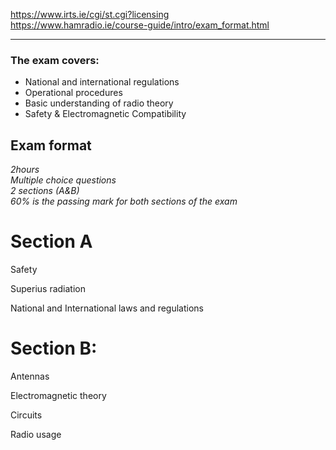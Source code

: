https://www.irts.ie/cgi/st.cgi?licensing <br>
https://www.hamradio.ie/course-guide/intro/exam_format.html <br>

---

### The exam covers:
- National and international regulations 
- Operational procedures 
- Basic understanding of radio theory 
- Safety & Electromagnetic Compatibility

## Exam format 
*2hours* <br>
*Multiple choice questions* <br>
*2 sections (A&B)* <br>
*60% is the passing mark for both sections of the exam* <br>

# Section A
Safety 

Superius radiation  

National and International laws and regulations 

# Section B: 

Antennas 

Electromagnetic theory 

Circuits 

Radio usage 
